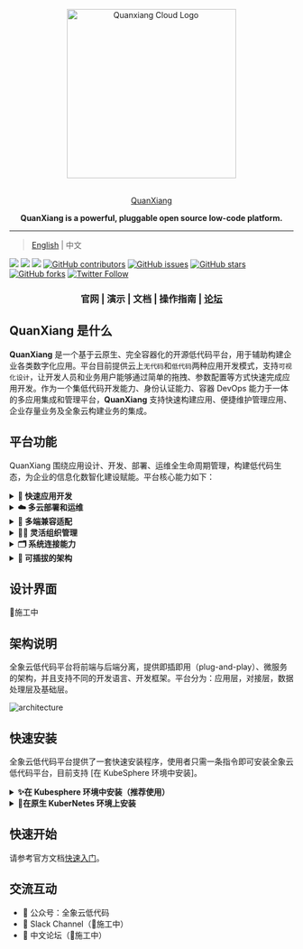 <p align="center">
  <a href="https://docs.clouden.io" target="blank"><img src="https://qxp-public.pek3b.qingstor.com/qxp_vertical_logo.svg" width="300" alt="Quanxiang Cloud Logo" /></a>
</p>
<p align="center">
  <br/>
  <a href="https://docs.clouden.io" target="blank">
    QuanXiang
  </a>
</p>
<p align="center">
  <b> QuanXiang is a powerful, pluggable open source low-code platform.</b>
</p>

----



> [English](./README.md) | 中文

[![](https://img.shields.io/badge/Roadmap-QuanXiang-orange.svg)](https://github.com/quanxiang-cloud/website/tree/main/content/zh/roadmap)
[![](https://img.shields.io/badge/Content-Blog-blue.svg)](https://github.com/quanxiang-cloud/website/tree/main/content/zh/blogs)
[![](https://img.shields.io/badge/release-0.7.0-brightgreen.svg)](https://github.com/quanxiang-cloud/quanxiang/releases/tag/v0.7.0)
[![GitHub contributors](https://img.shields.io/github/contributors/quanxiang-cloud/quanxiang)](https://github.com/quanxiang-cloud/quanxiang/graphs/contributors)
[![GitHub issues](https://img.shields.io/github/issues/quanxiang-cloud/quanxiang)](https://github.com/quanxiang-cloud/quanxiang/issues)
[![GitHub stars](https://img.shields.io/github/stars/quanxiang-cloud/quanxiang.svg?style=social&label=Stars)](https://github.com/quanxiang-cloud/quanxiang)
[![GitHub forks](https://img.shields.io/github/forks/quanxiang-cloud/quanxiang.svg?style=social&label=Fork)](https://github.com/quanxiang-cloud/quanxiang)
[![Twitter Follow](https://img.shields.io/twitter/follow/QuanXiang5?style=social)](https://twitter.com/QuanXiang5)


<div align="center">
  <h3>
    官网
    <span> | </span>
    演示
    <span> | </span>
    文档
    <span> | </span>
    操作指南
    <span> | </span>
    <a href="https://github.com/quanxiang-cloud/quanxiang/discussions" target="_blank">论坛</a>
  </h3>
</div>


## QuanXiang 是什么

**QuanXiang** 是一个基于云原生、完全容器化的开源低代码平台，用于辅助构建企业各类数字化应用。平台目前提供云上`无代码`和`低代码`两种应用开发模式，支持`可视化设计`，让开发人员和业务用户能够通过简单的拖拽、参数配置等方式快速完成应用开发。作为一个集低代码开发能力、身份认证能力、容器 DevOps 能力于一体的多应用集成和管理平台，**QuanXiang** 支持快速构建应用、便捷维护管理应用、企业存量业务及全象云构建业务的集成。



## 平台功能

QuanXiang 围绕应用设计、开发、部署、运维全生命周期管理，构建低代码生态，为企业的信息化数智化建设赋能。平台核心能力如下：

<details>
  <summary><b> 🚀 快速应用开发</b></summary>
  <li>可视化设计器：用户通过简单的拖拽、参数配置等方式就能完成页面设计、工作流编排、数据模型设计和角色权限的定义。
  <li>表单引擎：系统提供丰富的页面组件，能够满足页面呈现的自定义组件需求。
  <li>工作流引擎：包含灵活的触发方式和丰富的流程组件，支持多种触发方式，表单数据触发、时间触发、表单时间触发等。同时提供审批、填写等人为节点处理，同时支持数据新增、数据更新等自动流程节点处理。同时提供规则引擎的能力，满足复杂业务下的逻辑定义。
  </details>

<details>
  <summary><b>☁️ 多云部署和运维</b></summary>
  <li>QuanXiang 基于 Kubernetes 的容器化部署方案，CI/CD 持续交付部署，为应用的平滑部署、稳定运行保驾护航，大大降低了应用上线后迭代升级的风险和复杂度。
  <li>支持不同云厂商的部署及运维。
  <li>平台提供系统日志，支持查看所有操作记录。
  </details>

<details>
  <summary><b>🤖 多端兼容适配</b></summary>
  平台应用均可一次设计，在多端灵活适配。目前支持一键发布为 WEB 应用、Native APP、微信小程序。
  </details>
<details>
  <summary><b>🧑‍💻 灵活组织管理</b></summary>
  <li>企业通讯录：提供多种管理通讯录方式，帮助企业快速完成组织的构建。
  <li>角色管理：企业角色权限按需细分，保障平台账户访问安全和数据安全。
</details>
<details>
  <summary><b>🗂 系统连接能力</b></summary>
  <li>平台内部支持跨应用间的数据连接，提供了不同粒度的数据连接能力，包括：表与表之间的数据联动更新、字段与字段间的联动交互。
  <li>平台支持不同粒度的方案集成，包括组件集成、页面集成、应用集成。
  </details>


<details>
  <summary><b>🧩 可插拔的架构</b></summary>
  QuanXiang 是云原生、分布式架构的平台系统。各个核心服务（聚合类服务除外）采用完全解耦的、低内聚的方式设计，服务之间通过 API 接口进行访问。
  </details>


## 设计界面
🔧施工中



## 架构说明

全象云低代码平台将前端与后端分离，提供即插即用（plug-and-play）、微服务的架构，并且支持不同的开发语言、开发框架。平台分为：应用层，对接层，数据处理层及基础层。

![architecture](/doc/images/architecture.png)



## 快速安装

全象云低代码平台提供了一套快速安装程序，使用者只需一条指令即可安装全象云低代码平台，目前支持 [在 KubeSphere 环境中安装]。

<details>
<summary><b>✨在 Kubesphere 环境中安装（推荐使用）</b></summary>

### 前提条件

- 已安装好 Kubernetes  环境。

#### 第 1 步：安装 KubeSphere

安装 KubeSphere 有两种方式：

- 直接安装 KubeSphere，详细步骤参见 [官方文档](https://kubesphere.io/docs/)。
- 安装  [KubeSphere(R)（QKE） ](https://docsv3.qingcloud.com/container/qke/)（**推荐**），可以一键部署高可用的 KubeSphere 集群，并支持集群自动巡检和修复。

KubeSphere 部署环境的要求如下：

| 节点类型    | 节点数量 | 资源要求                           |
| :---------- | :------- | :--------------------------------- |
| master      | 1        | CPU：4 核， 内存：8GB， 硬盘：80GB |
| worker 节点 | 5        | CPU：4 核， 内存：8GB， 硬盘：80GB |

> **注意**
>
> 如果集群将用于生产或者准生产的话，建议将 worker 节点的内存和硬盘至少提高 1 倍，中间件部分推荐使用云厂商提供的 PaaS 或者服务。

#### 第 2 步：安装全象云低代码平台

##### 前提条件

安装全象云低代码平台前，您首先需要确保满足以下条件，然后再从我们的 release 中可以选择您需要的版本。

- 运行安装程序的系统可以访问 KubeSphere 集群。
- 已正确安装 kubectl，如果没有请先 [安装 kubectl](!https://kubernetes.io/docs/tasks/tools/)。
- 已正确配置 kubeconfig，若没配置请先完成配置。
  - QKE  kubeconfig 可通过 QingCloud 控制台获取；
  - KubeSphere  kubeconfig 请参见 [官方文档](!https://kubesphere.com.cn/docs/) 或者 [求助社区](!https://github.com/kubesphere) 完成配置。
- 已安装 helm3，安装过程请参见 [官方文档](!https://helm.sh/docs/intro/install/)。

##### 使用发行版

如果不希望自己编译的话可以直接使用我们发行版，点击 [下载地址](!https://github.com/quanxiang-cloud/quanxiang/releases)。***注意区别不同版本的系统架构***。

##### 使用源码编译 

需要先 git clone 项目源代码进行编译。需要注意的是修改指令中的 GOOS 和 GOARCH 以匹配系统架构，以 Linux amd64 为例：

```bash
 git clone https://github.com/quanxiang-cloud/quanxiang.git
 cd quanxiang
 git checkout master
 CGO_ENABLED=0 GOOS=linux GOARCH=adm64 go build -o installApp main.go
```

> **说明**
>
> - GOOS 可用系统：darwin、Linux、windows、freebsd 等;
> - GOARCH 可用架构：amd64、386、arm 等。



#### 开始安装

全象云低代码平台支持生产部署和试用部署：

- 生产环境可以先部署好中间件，具体内容可以参考 [修改配置文件](#修改配置文件)。
- 试用部署可以选择全部容器部署。



##### 修改配置文件

如果您已经部署好中间件服务，并打算将其用于全象低代码平台安装，可以在配置文件  `configs/configs.yml`  中将对应的中间件中 `enabled: true` 改为 `false`。**具体配置请参照下文内注释**。

```bash shell
  vim configs/configs.yml
    #Middleware Services 中间件服务
    mysql:
      enabled: true
      rootPassword: qxp1234     #It is required to set the root user password if enabled equal to true    设置root用户密码 enabled为true时必填
    redis:
      enabled: true
      password: cXhwMTIzNA==    #The password here is the base64 code of the password. For example, the base64 code of qxp1234 is cxhwmjm0cg==  这里的password为密码的base64编码，比如qxp1234的base64编码为cXhwMjM0Cg==
    kafka:
              .....
```

##### 安装

通过执行 `installApp` 指令来安装全象云低代码平台，试用版执行如下指令安装：

```bash shell
./installApp start -k ~/.kube/config -i -n lowcode
```

参数说明：

| 参数                 | 作用                          | 使用说明                                                |
| -------------------- | ----------------------------- | ------------------------------------------------------- |
| -c/--configfile      | 配置文件路径                  | 当前项目 configs/configs.yml 的绝对或者相对路径。       |
| -d/--deploymentFile  | 部署文件夹的路径              | 当前项目 deployment 文件夹的绝对或相对路径。            |
| -k/--kubeconfig      | 访问 k8s 集群的配置文件路径   | 如果该文件在默认位置 ～/.kube/config 可以不指定该参数。 |
| -i/--middlerwareInit | 中间件是否需要初始化          | 如果指定则对中间件进行初始化。                          |
| -n/--namespace       | 服务部署于 k8s 集群的命名空间 | 如果不指定默认为 default。                              |

##### 卸载

通过执行 `installApp` 指令进行卸载操作：

```bash shell
./installApp uninstall -n lowcode
```

参数的详细解释如下：

| 参数                      | 作用                                | 使用说明                                                     |
| ------------------------- | ----------------------------------- | ------------------------------------------------------------ |
| -d/--deploymentFile       | 部署文件夹的路径                    | 当前项目 deployment 文件夹的绝对或相对路径。                 |
| -k/--kubeconfig           | 访问 k8s 集群的配置文件路径         | 如果该文件在默认位置 ～/.kube/config 可以不指定该参数。      |
| -n/--namespace            | 卸载的服务部署于 k8s 集群的命名空间 | 如果不指定默认为 default。                                   |
| -u/--uninstallMiddlerware | 是否需要卸载工具部署的中间件        | 若没有使用工具部署的中间件可以不引用此参数。若使用，卸载时报错没有此资源，忽略即可。 |

#### 访问环境

##### 配置网关

参考 KubeSphere 的[官方文档](https://kubesphere.io/zh/docs/project-administration/project-gateway/)。我们推荐使用 LoadBalancer 方式配置网关。

##### 配置访问

访问 QuanxiangCloud 控制台，需要使用域名进行访问，可以配置 dns 或者指定本地 hosts 的方式进行访问。默认的用户名和密码是`Admin@Admin.com/654321a..`

- 通过 http://portal.qxp.com 访问 QuanxiangCloud 的管理端控制台。
- 通过 http://home.qxp.com 访问 QuanxiangCloud 的用户端。

> **注意**
>
> 如果需要修改访问域名，可参见 kubesphere 的[官方文档](https://kubesphere.io/zh/docs/project-user-guide/application-workloads/routes/)。

 </details>

<details>
<summary><b>💸在原生 KuberNetes 环境上安装</b></summary>

敬请期待。
</details>


## 快速开始

请参考官方文档[快速入门](https://docs.clouden.io/quickstart/app_modeling/)。



## 交流互动

- 💬 公众号：全象云低代码
- 🤖 Slack Channel（🔧施工中）
- 🙌 中文论坛（🔧施工中）